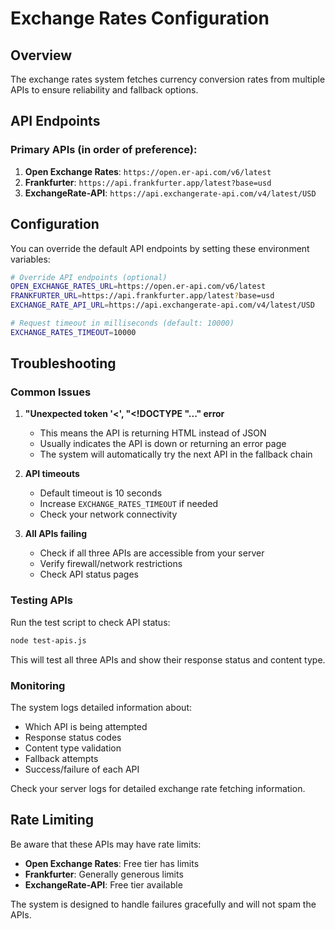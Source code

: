 # Exchange Rates Configuration

## Overview
The exchange rates system fetches currency conversion rates from multiple APIs to ensure reliability and fallback options.

## API Endpoints

### Primary APIs (in order of preference):
1. **Open Exchange Rates**: `https://open.er-api.com/v6/latest`
2. **Frankfurter**: `https://api.frankfurter.app/latest?base=usd`
3. **ExchangeRate-API**: `https://api.exchangerate-api.com/v4/latest/USD`

## Configuration

You can override the default API endpoints by setting these environment variables:

```bash
# Override API endpoints (optional)
OPEN_EXCHANGE_RATES_URL=https://open.er-api.com/v6/latest
FRANKFURTER_URL=https://api.frankfurter.app/latest?base=usd
EXCHANGE_RATE_API_URL=https://api.exchangerate-api.com/v4/latest/USD

# Request timeout in milliseconds (default: 10000)
EXCHANGE_RATES_TIMEOUT=10000
```

## Troubleshooting

### Common Issues

1. **"Unexpected token '<', "<!DOCTYPE "..." error**
   - This means the API is returning HTML instead of JSON
   - Usually indicates the API is down or returning an error page
   - The system will automatically try the next API in the fallback chain

2. **API timeouts**
   - Default timeout is 10 seconds
   - Increase `EXCHANGE_RATES_TIMEOUT` if needed
   - Check your network connectivity

3. **All APIs failing**
   - Check if all three APIs are accessible from your server
   - Verify firewall/network restrictions
   - Check API status pages

### Testing APIs

Run the test script to check API status:

```bash
node test-apis.js
```

This will test all three APIs and show their response status and content type.

### Monitoring

The system logs detailed information about:
- Which API is being attempted
- Response status codes
- Content type validation
- Fallback attempts
- Success/failure of each API

Check your server logs for detailed exchange rate fetching information.

## Rate Limiting

Be aware that these APIs may have rate limits:
- **Open Exchange Rates**: Free tier has limits
- **Frankfurter**: Generally generous limits
- **ExchangeRate-API**: Free tier available

The system is designed to handle failures gracefully and will not spam the APIs.
